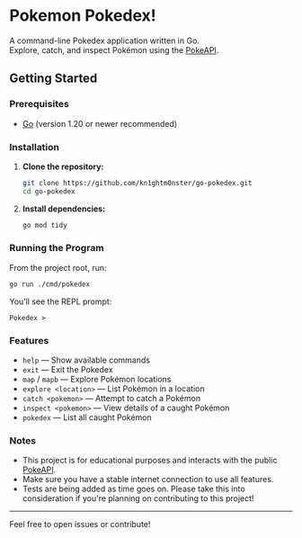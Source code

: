 # Pokemon Pokedex!

A command-line Pokedex application written in Go.  
Explore, catch, and inspect Pokémon using the [PokeAPI](https://pokeapi.co/).

## Getting Started

### Prerequisites

- [Go](https://golang.org/dl/) (version 1.20 or newer recommended)

### Installation

1. **Clone the repository:**

   ```sh
   git clone https://github.com/kn1ghtm0nster/go-pokedex.git
   cd go-pokedex
   ```

2. **Install dependencies:**
   ```sh
   go mod tidy
   ```

### Running the Program

From the project root, run:

```sh
go run ./cmd/pokedex
```

You’ll see the REPL prompt:

```
Pokedex >
```

### Features

- `help` — Show available commands
- `exit` — Exit the Pokedex
- `map` / `mapb` — Explore Pokémon locations
- `explore <location>` — List Pokémon in a location
- `catch <pokemon>` — Attempt to catch a Pokémon
- `inspect <pokemon>` — View details of a caught Pokémon
- `pokedex` — List all caught Pokémon

### Notes

- This project is for educational purposes and interacts with the public [PokeAPI](https://pokeapi.co/).
- Make sure you have a stable internet connection to use all features.
- Tests are being added as time goes on. Please take this into consideration if you're planning on contributing to this project!

---

Feel free to open issues or contribute!
